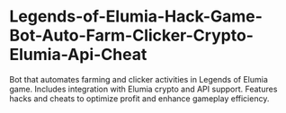 # Legends-of-Elumia-Hack-Game-Bot-Auto-Farm-Clicker-Crypto-Elumia-Api-Cheat
Bot that automates farming and clicker activities in Legends of Elumia game. Includes integration with Elumia crypto and API support. Features hacks and cheats to optimize profit and enhance gameplay efficiency.
